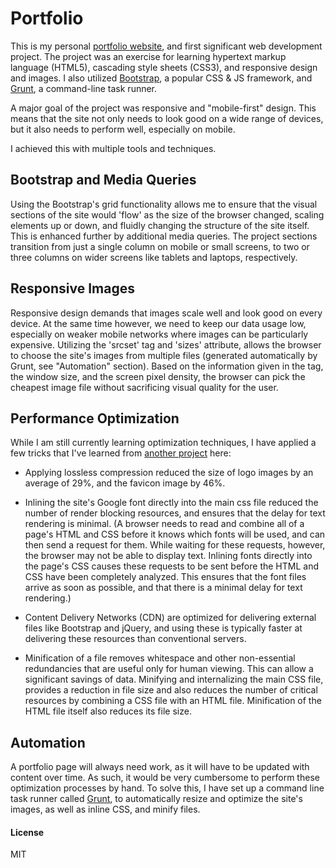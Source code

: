 # Portfolio
This is my personal [portfolio website], and first significant web development project. The project was an exercise for learning hypertext markup language (HTML5), cascading style sheets (CSS3), and responsive design and images. I also utilized [Bootstrap], a popular CSS & JS framework, and [Grunt], a command-line task runner.

A major goal of the project was responsive and "mobile-first" design. This means that the site not only needs to look good on a wide range of devices, but it also needs to perform well, especially on mobile.

I achieved this with multiple tools and techniques.

## Bootstrap and Media Queries
Using the Bootstrap's grid functionality allows me to ensure that the visual sections of the site would 'flow' as the size of the browser changed, scaling elements up or down, and fluidly changing the structure of the site itself. This is enhanced further by additional media queries. The project sections transition from just a single column on mobile or small screens, to two or three columns on wider screens like tablets and laptops, respectively.

## Responsive Images
Responsive design demands that images scale well and look good on every device. At the same time however, we need to keep our data usage low, especially on weaker mobile networks where images can be particularly expensive. Utilizing the 'srcset' tag and 'sizes' attribute, allows the browser to choose the site's images from multiple files (generated automatically by Grunt, see "Automation" section). Based on the information given in the tag, the window size, and the screen pixel density, the browser can pick the cheapest image file without sacrificing visual quality for the user.

## Performance Optimization
While I am still currently learning optimization techniques, I have applied a few tricks that I've learned from [another project] here:
- Applying lossless compression reduced the size of logo images by an average of 29%, and the favicon image by 46%.

- Inlining the site's Google font directly into the main css file reduced the number of render blocking resources, and ensures that the delay for text rendering is minimal. (A browser needs to read and combine all of a page's HTML and CSS before it knows which fonts will be used, and can then send a request for them. While waiting for these requests, however, the browser may not be able to display text. Inlining fonts directly into the page's CSS causes these requests to be sent before the HTML and CSS have been completely analyzed. This ensures that the font files arrive as soon as possible, and that there is a minimal delay for text rendering.)

- Content Delivery Networks (CDN) are optimized for delivering external files like Bootstrap and jQuery, and using these is typically faster at delivering these resources than conventional servers.

- Minification of a file removes whitespace and other non-essential redundancies that are useful only for human viewing. This can allow a significant savings of data. Minifying and internalizing the main CSS file, provides a reduction in file size and also reduces the number of critical resources by combining a CSS file with an HTML file. Minification of the HTML file itself also reduces its file size.

## Automation
A portfolio page will always need work, as it will have to be updated with content over time. As such, it would be very cumbersome to perform these optimization processes by hand. To solve this, I have set up a command line task runner called [Grunt], to automatically resize and optimize the site's images, as well as inline CSS, and minify files.

#### License
MIT

[portfolio website]: <http://davidscales.github.io/portfolio/>
[Bootstrap]: <http://getbootstrap.com/>
[Grunt]: <http://gruntjs.com/>
[another project]:<https://github.com/DavidScales/FEND-website-optimization>
